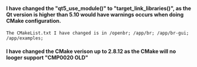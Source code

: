 #### I have changed the "qt5_use_module()" to "target_link_libraries()", as the Qt version is higher than 5.10 would have warnings occurs when doing CMake configuration.
    The CMakeList.txt I have changed is in /openbr; /app/br; /app/br-gui; /app/examples;
#### I have changed the CMake verison up to 2.8.12 as the CMake will no looger support "CMP0020 OLD"
